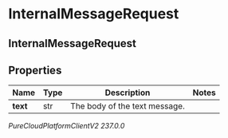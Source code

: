 # InternalMessageRequest

## InternalMessageRequest

## Properties

|Name | Type | Description | Notes|
|------------ | ------------- | ------------- | -------------|
| **text** | str | The body of the text message. | |



_PureCloudPlatformClientV2 237.0.0_

